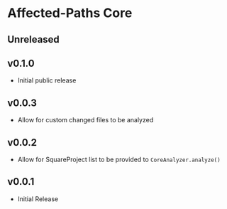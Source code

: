 # Affected-Paths Core

## Unreleased

## v0.1.0
- Initial public release

## v0.0.3
- Allow for custom changed files to be analyzed

## v0.0.2
- Allow for SquareProject list to be provided to `CoreAnalyzer.analyze()`

## v0.0.1
- Initial Release
